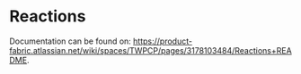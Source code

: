 # Reactions

Documentation can be found on: https://product-fabric.atlassian.net/wiki/spaces/TWPCP/pages/3178103484/Reactions+README.
